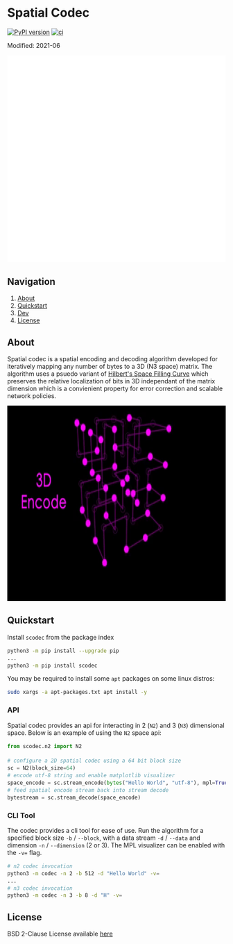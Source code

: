 # Spatial Codec
[![PyPI version](https://badge.fury.io/py/scodec.svg)](https://badge.fury.io/py/scodec)
[![ci](https://github.com/LEAP-Systems/spatial-codec/actions/workflows/ci.yaml/badge.svg?branch=master)](https://github.com/LEAP-Systems/spatial-codec/actions/workflows/ci.yaml)

Modified: 2021-06

<p align="center">
  <img src="docs/img/LEAP_INS_WHITE.png"/>
</p>

## Navigation
  1. [About](#about)
  2. [Quickstart](#quickstart)
  3. [Dev](#dev)
  4. [License](#license)

## About
Spatial codec is a spatial encoding and decoding algorithm developed for iteratively mapping any number of bytes to a 3D (N3 space) matrix. The algorithm uses a psuedo variant of [Hilbert's Space Filling Curve](https://en.wikipedia.org/wiki/Hilbert_curve) which preserves the relative localization of bits in 3D independant of the matrix dimension which is a convienient property for error correction and scalable network policies.

<p align="center">
  <img src="/docs/img/Codec.gif" width="900" height="450"/>
</p>


## Quickstart
Install `scodec` from the package index
```bash
python3 -m pip install --upgrade pip
...
python3 -m pip install scodec
```

You may be required to install some `apt` packages on some linux distros:
```bash
sudo xargs -a apt-packages.txt apt install -y
```
### API
Spatial codec provides an api for interacting in 2 (`N2`) and 3 (`N3`) dimensional space. Below is an example of using the `N2` space api:
```python
from scodec.n2 import N2

# configure a 2D spatial codec using a 64 bit block size
sc = N2(block_size=64)
# encode utf-8 string and enable matplotlib visualizer
space_encode = sc.stream_encode(bytes("Hello World", "utf-8"), mpl=True)
# feed spatial encode stream back into stream decode
bytestream = sc.stream_decode(space_encode)
```

### CLI Tool
The codec provides a cli tool for ease of use. Run the algorithm for a specified block size `-b` / `--block`, with a data stream `-d` / `--data` and dimension `-n` / `--dimension` (2 or 3). The MPL visualizer can be enabled with the `-v=` flag.
```bash
# n2 codec invocation
python3 -m codec -n 2 -b 512 -d "Hello World" -v=
...
# n3 codec invocation 
python3 -m codec -n 3 -b 8 -d "H" -v=
```

## License
BSD 2-Clause License available [here](LICENSE)
